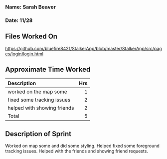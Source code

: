 ### Name: Sarah Beaver
### Date: 11/28

## Files Worked On
https://github.com/bluefire8421/StalkerApp/blob/master/StalkerApp/src/pages/login/login.html



## Approximate Time Worked

| Description                        | Hrs  |
| :--------------------------------- | ---: |
| worked on the map some             | 1    |
| fixed some tracking issues         | 2    |
| helped with showing friends        | 2    |
| Total                              | 5    |

## Description of Sprint

Worked on map some and did some styling. Helped fixed some foreground tracking issues. Helped with the friends and showing friend requests.
